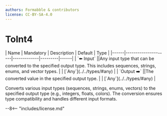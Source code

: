 ```yaml
---
authors: Formabble & contributors
license: CC-BY-SA-4.0
---
```



# ToInt4

<div class="sh-parameters" markdown="1">
| Name | Mandatory | Description | Default | Type |
|------|---------------------|-------------|---------|------|
| `⬅️ Input` ||Any input type that can be converted to the specified output type. This includes sequences, strings, enums, and vector types. | | [`Any`](../../types/#any) |
| `Output ➡️` ||The converted value in the specified output type. | | [`Any`](../../types/#any) |

</div>

Converts various input types (sequences, strings, enums, vectors) to the specified output type (e.g., integers, floats, colors). The conversion ensures type compatibility and handles different input formats.

--8<-- "includes/license.md"

